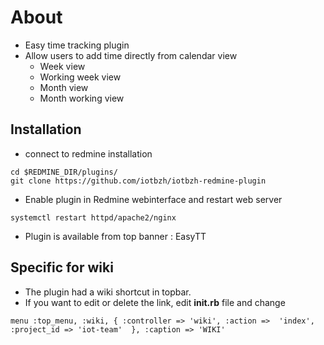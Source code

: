 # About

* Easy time tracking plugin
* Allow users to add time directly from calendar view
  * Week view
  * Working week view
  * Month view
  * Month working view

## Installation

* connect to redmine installation

```
cd $REDMINE_DIR/plugins/
git clone https://github.com/iotbzh/iotbzh-redmine-plugin
```

* Enable plugin in Redmine webinterface and restart web server

```
systemctl restart httpd/apache2/nginx
```

* Plugin is available from top banner : EasyTT

## Specific for wiki

* The plugin had a wiki shortcut in topbar.
* If you want to edit or delete the link, edit  **init.rb** file and change 

```
menu :top_menu, :wiki, { :controller => 'wiki', :action =>  'index', :project_id => 'iot-team'  }, :caption => 'WIKI'
```

